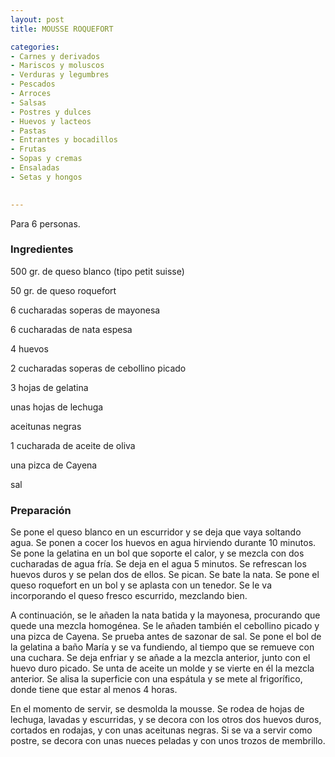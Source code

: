```yaml
---
layout: post
title: MOUSSE ROQUEFORT

categories:
- Carnes y derivados
- Mariscos y moluscos
- Verduras y legumbres
- Pescados
- Arroces
- Salsas
- Postres y dulces
- Huevos y lacteos
- Pastas
- Entrantes y bocadillos
- Frutas
- Sopas y cremas
- Ensaladas
- Setas y hongos
 

---
```

Para 6 personas.

<h3>Ingredientes</h3>

500 gr. de queso blanco (tipo petit suisse)

50 gr. de queso roquefort

6 cucharadas soperas de mayonesa

6 cucharadas de nata espesa

4 huevos

2 cucharadas soperas de cebollino picado

3 hojas de gelatina

unas hojas de lechuga

aceitunas negras

1 cucharada de aceite de oliva

una pizca de Cayena

sal

<h3>Preparación</h3>

Se pone el queso blanco en un escurridor y se deja que vaya soltando agua. Se ponen a cocer los huevos en agua hirviendo durante 10 minutos. Se pone la gelatina en un bol que soporte el calor, y se mezcla con dos cucharadas de agua fría. Se deja en el agua 5 minutos. Se refrescan los huevos duros y se pelan dos de ellos. Se pican. Se bate la nata. Se pone el queso roquefort en un bol y se aplasta con un tenedor. Se le va incorporando el queso fresco escurrido, mezclando bien.

A continuación, se le añaden la nata batida y la mayonesa, procurando que quede una mezcla homogénea. Se le añaden también el cebollino picado y una pizca de Cayena. Se prueba antes de sazonar de sal. Se pone el bol de la gelatina a baño María y se va fundiendo, al tiempo que se remueve con una cuchara. Se deja enfriar y se añade a la mezcla anterior, junto con el huevo duro picado. Se unta de aceite un molde y se vierte en él la mezcla anterior. Se alisa la superficie con una espátula y se mete al frigorífico, donde tiene que estar al menos 4 horas.

En el momento de servir, se desmolda la mousse. Se rodea de hojas de lechuga, lavadas y escurridas, y se decora con los otros dos huevos duros, cortados en rodajas, y con unas aceitunas negras. Si se va a servir como postre, se decora con unas nueces peladas y con unos trozos de membrillo.

